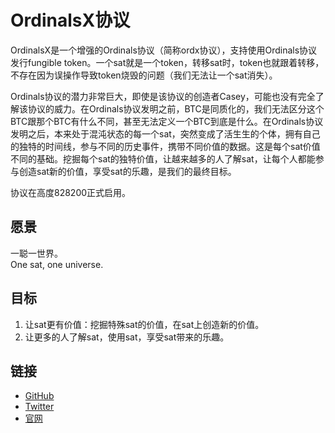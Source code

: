 OrdinalsX协议
=========


OrdinalsX是一个增强的Ordinals协议（简称ordx协议），支持使用Ordinals协议发行fungible token。一个sat就是一个token，转移sat时，token也就跟着转移，不存在因为误操作导致token烧毁的问题（我们无法让一个sat消失）。


Ordinals协议的潜力非常巨大，即使是该协议的创造者Casey，可能也没有完全了解该协议的威力。在Ordinals协议发明之前，BTC是同质化的，我们无法区分这个BTC跟那个BTC有什么不同，甚至无法定义一个BTC到底是什么。在Ordinals协议发明之后，本来处于混沌状态的每一个sat，突然变成了活生生的个体，拥有自己的独特的时间线，参与不同的历史事件，携带不同价值的数据。这是每个sat价值不同的基础。挖掘每个sat的独特价值，让越来越多的人了解sat，让每个人都能参与创造sat新的价值，享受sat的乐趣，是我们的最终目标。  

协议在高度828200正式启用。


愿景
----
一聪一世界。  
One sat, one universe.  

目标
-----
1. 让sat更有价值：挖掘特殊sat的价值，在sat上创造新的价值。   
2. 让更多的人了解sat，使用sat，享受sat带来的乐趣。  



链接
-----

- [GitHub](https://github.com/OLProtocol/)
- [Twitter](https://x.com/OrdX_Protocol/)
- [官网](https://ordx.space)
